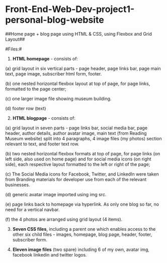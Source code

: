 # Front-End-Web-Dev-project1-personal-blog-website
##Home page + blog page using HTML &amp; CSS, using Flexbox and Grid Layout##

 #Files:# 

1. **HTML homepage** - consists of:

(a) grid layout in six vertical parts - page header, page links bar, page main text, page image, subscriber html form, footer. 

(b) one nested horizontal flexbox layout at top of page, for page links, formatted to the page center;

(c) one larger image file showing museum building.

(d) footer row (text)
 

2. **HTML blogpage** - consists of:

(a) grid layout in seven parts - page links bar, social media bar, page header, author details, author avatar image, main text (from Reading Museum website) split into 4 paragraphs, 4 image files (my photos) section relevant to text, and footer text row.

(b) two nested horizontal flexbox formats at top of page, for page links (on left side, also used on home page) and for social media icons (on right side), each respective layout formatted to the left or right of the page;

(c) The Social Media icons for Facebook, Twitter, and LinkedIn were taken from Branding materials for developer use from each of the relevant businesses.

(d) generic avatar image imported using img src.

(e) page links back to homepage via hyperlink. As only one blog so far, no need for a vertical navbar.

(f) the 4 photos are arranged using grid layout (4 items).

3. **Seven CSS files**, including a parent one which enables access to the other six child files - images, homepage, blog page, header, footer, subscriber form.

4. **Eleven image files** (two spare) including 6 of my own, avatar img, facebook linkedin and twitter logos. 
